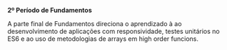 __2º Período de Fundamentos__

A parte final de Fundamentos direciona o aprendizado à ao desenvolvimento de aplicações com responsividade, testes unitários no ES6 e ao uso de metodologias de arrays em high order funcions.
